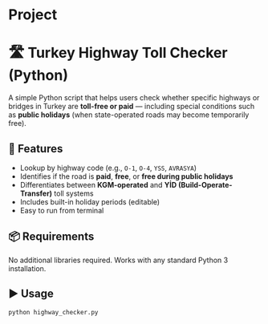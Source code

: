 # Project
# 🛣️ Turkey Highway Toll Checker (Python)

A simple Python script that helps users check whether specific highways or bridges in Turkey are **toll-free or paid** — including special conditions such as **public holidays** (when state-operated roads may become temporarily free).

## 🚀 Features

- Lookup by highway code (e.g., `O-1`, `O-4`, `YSS`, `AVRASYA`)
- Identifies if the road is **paid**, **free**, or **free during public holidays**
- Differentiates between **KGM-operated** and **YİD (Build-Operate-Transfer)** toll systems
- Includes built-in holiday periods (editable)
- Easy to run from terminal

## 📦 Requirements

No additional libraries required. Works with any standard Python 3 installation.

## ▶️ Usage

```bash
python highway_checker.py
